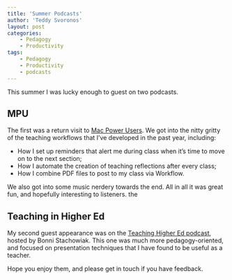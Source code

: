 ```yaml
---
title: 'Summer Podcasts'
author: 'Teddy Svoronos'
layout: post
categories:
    - Pedagogy
    - Productivity
tags:
    - Pedagogy
    - Productivity
    - podcasts
---
```


This summer I was lucky enough to guest on two podcasts.
<h2>MPU</h2>
The first was a return visit to <a href="https://www.relay.fm/mpu/383">Mac Power Users</a>. We got into the nitty gritty of the teaching workflows that I’ve developed in the past year, including:
<ul>
 	<li>How I set up reminders that alert me during class when it’s time to move on to the next section;</li>
 	<li>How I automate the creation of teaching reflections after every class;</li>
 	<li>How I combine PDF files to post to my class via Workflow.</li>
</ul>
We also got into some music nerdery towards the end. All in all it was great fun, and hopefully interesting to listeners. the
<h2>Teaching in Higher Ed</h2>
My second guest appearance was on the <a href="http://teachinginhighered.com/podcast/effectively-use-presentation-tools-teaching/">Teaching Higher Ed podcast</a>, hosted by Bonni Stachowiak. This one was much more pedagogy-oriented, and focused on presentation techniques that I have found to be useful as a teacher.

Hope you enjoy them, and please get in touch if you have feedback.
